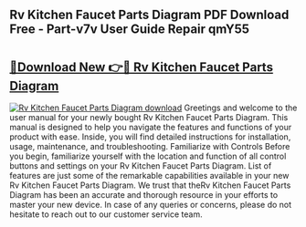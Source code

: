 ## Rv Kitchen Faucet Parts Diagram PDF Download Free - Part-v7v User Guide Repair qmY55

# <h2><a href="http://dfrtw74.blite.top/?on=Rv+Kitchen+Faucet+Parts+Diagram">🔗Download New 👉🔴 Rv Kitchen Faucet Parts Diagram</a></h2>

[![Rv Kitchen Faucet Parts Diagram download](https://i.imgur.com/lujVjoI.png)](http://dfrtw74.blite.top/?on=Rv+Kitchen+Faucet+Parts+Diagram)
Greetings and welcome to the user manual for your newly bought Rv Kitchen Faucet Parts Diagram. This manual is designed to help you navigate the features and functions of your product with ease. Inside, you will find detailed instructions for installation, usage, maintenance, and troubleshooting. Familiarize with Controls Before you begin, familiarize yourself with the location and function of all control buttons and settings on your Rv Kitchen Faucet Parts Diagram. List of features are just some of the remarkable capabilities available in your new Rv Kitchen Faucet Parts Diagram. We trust that theRv Kitchen Faucet Parts Diagram has been an accurate and thorough resource in your efforts to master your new device. In case of any queries or concerns, please do not hesitate to reach out to our customer service team.

